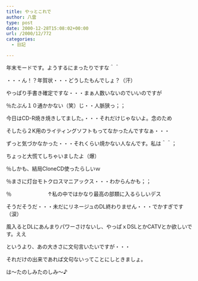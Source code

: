 ```yaml
---
title: やっとこれで
author: 八雲
type: post
date: 2000-12-28T15:08:02+00:00
url: /2000/12/772
categories:
  - 日記

---
```

年末モードです。ようするにまったりですな＾＾
  
・・・ん！？年賀状・・・どうしたもんでしょ？（汗）
  
やっぱり手書き確定ですな・・・まぁ人数いないのでいいのですが
  
％たぶん１０通かかない（笑）じ・・人脈狭っ；；
  
今日はCD-R焼き焼きしてました。・・・それだけじゃないよ。念のため
  
そしたら２K用のライティングソフトもってなかったんですなぁ・・・
  
ずっと気づかなかった・・・それくらい焼かない人なんです。私は＾＾；
  
ちょっと大慌てしちゃいましたよ（爆）
  
％しかも、結局CloneCD使ったらしいｗ
  
％まさに灯台モトクロスマニアックス・・・わからんかも；；
  
％　　　　　　　↑私の中ではかなり最高の部類に入るらしいデス
  
そうだそうだ・・・未だにリネージュのDL終わりません・・・でかすぎです（涙）
  
風入るとDLにあんまりパワーさけないし、やっぱｘDSLとかCATVとか欲しいです。ええ
  
というより、あの大きさに文句言いたいですが・・・
  
それだけの出来であれば文句ないってことにしときましょ。
  
は～たのしみたのしみ～♪